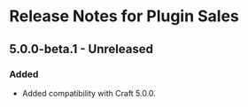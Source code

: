# Release Notes for Plugin Sales

## 5.0.0-beta.1 - Unreleased

### Added

- Added compatibility with Craft 5.0.0.
